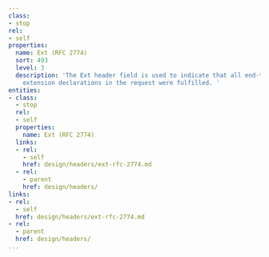 ```yaml
---
class:
- stop
rel:
- self
properties:
  name: Ext (RFC 2774)
  sort: 493
  level: 3
  description: 'The Ext header field is used to indicate that all end-to-end mandatory
    extension declarations in the request were fulfilled. '
entities:
- class:
  - stop
  rel:
  - self
  properties:
    name: Ext (RFC 2774)
  links:
  - rel:
    - self
    href: design/headers/ext-rfc-2774.md
  - rel:
    - parent
    href: design/headers/
links:
- rel:
  - self
  href: design/headers/ext-rfc-2774.md
- rel:
  - parent
  href: design/headers/
...
```

